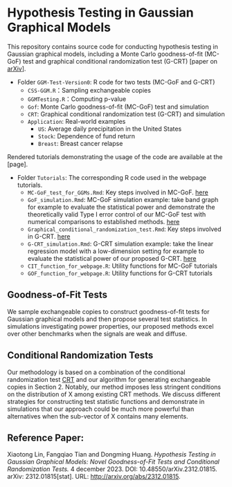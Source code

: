 # Hypothesis Testing in Gaussian Graphical Models
This repository contains source code for conducting hypothesis testing in Gaussian graphical models, including a Monte Carlo goodness-of-fit (MC-GoF) test and graphical conditional randomization test (G-CRT)  [paper on [arXiv](https://arxiv.org/abs/2312.01815)].

- Folder `GGM-Test-Version0`: R code for two tests (MC-GoF and G-CRT)
  - `CSS-GGM.R`：Sampling exchangeable copies
  - `GGMTesting.R`：Computing p-value
  - `Gof`: Monte Carlo goodness-of-fit (MC-GoF) test and simulation
  - `CRT`: Graphical conditional randomization test (G-CRT) and simulation
  - `Application`: Real-world examples
    - `US`: Average daily precipitation in the United States
    - `Stock`: Dependence of fund return
    - `Breast`: Breast cancer relapse

Rendered tutorials demonstrating the usage of the code are available at the [page]. 

- Folder `Tutorials`: The corresponding R code used in the webpage tutorials.
  - `MC-GoF_test_for_GGMs.Rmd`: Key steps involved in MC-GoF. [here](https://tfq-acd.github.io/MC-GoF_test_for_GGMs/)
  - `GoF_simulation.Rmd`: MC-GoF simulation example: take band graph for example to evaluate the statistical power and demonstrate the theoretically valid Type I error control of our MC-GoF test with numerical comparisons to established methods. [here](https://tfq-acd.github.io/GoFsimulation/)
  - `Graphical_conditional_randomization_test.Rmd`: Key steps involved in G-CRT. [here](https://tfq-acd.github.io/CRT/)
  - `G-CRT_simulation.Rmd`: G-CRT simulation example: take the linear regression model with a low-dimension setting for example to evaluate the statistical power of our proposed G-CRT. [here](https://tfq-acd.github.io/CRTsimulation/)
  - `CIT_function_for_webpage.R`: Utility functions for MC-GoF tutorials
  - `GOF_function_for_webpage.R`: Utility functions for G-CRT tutorials

## Goodness-of-Fit Tests 

We sample exchangeable copies to construct goodness-of-fit tests for Gaussian graphical models and then propose several test statistics. In simulations investigating power properties, our proposed methods excel over other benchmarks when the signals are weak and diffuse.

## Conditional Randomization Tests

Our methodology is based on a combination of the conditional randomization test [CRT](https://academic.oup.com/jrsssb/article/80/3/551/7048447) and our algorithm for generating exchangeable copies in Section 2. Notably, our method imposes less stringent conditions on the distribution of X among existing CRT methods. We discuss different strategies for constructing test statistic functions and demonstrate in simulations that our approach could be much more powerful than alternatives when the sub-vector of X contains many elements.

## Reference Paper:   
Xiaotong Lin, Fangqiao Tian and Dongming Huang. *Hypothesis
Testing in Gaussian Graphical Models: Novel Goodness-of-Fit Tests
and Conditional Randomization Tests.* 4 december 2023. DOI:
10.48550/arXiv.2312.01815. arXiv: 2312.01815[stat]. URL:
http://arxiv.org/abs/2312.01815.
